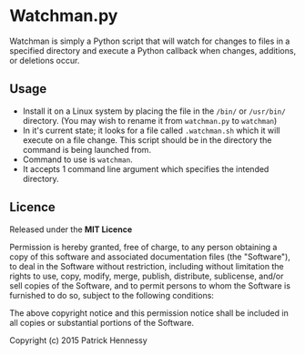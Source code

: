 # Watchman.py
Watchman is simply a Python script that will watch for changes to files in a specified directory and execute a Python callback when changes, additions, or deletions occur.

## Usage
* Install it on a Linux system by placing the file in the `/bin/` or `/usr/bin/` directory. (You may wish to rename it from `watchman.py` to `watchman`)
* In it's current state; it looks for a file called `.watchman.sh` which it will execute on a file change. This script should be in the directory the command is being launched from.
* Command to use is `watchman`.
* It accepts 1 command line argument which specifies the intended directory.

## Licence
Released under the **MIT Licence**

Permission is hereby granted, free of charge, to any person obtaining a copy of this software and associated documentation files (the "Software"), to deal in the Software without restriction, including without limitation the rights to use, copy, modify, merge, publish, distribute, sublicense, and/or sell copies of the Software, and to permit persons to whom the Software is furnished to do so, subject to the following conditions:

The above copyright notice and this permission notice shall be included in all copies or substantial portions of the Software.

Copyright (c) 2015 Patrick Hennessy
